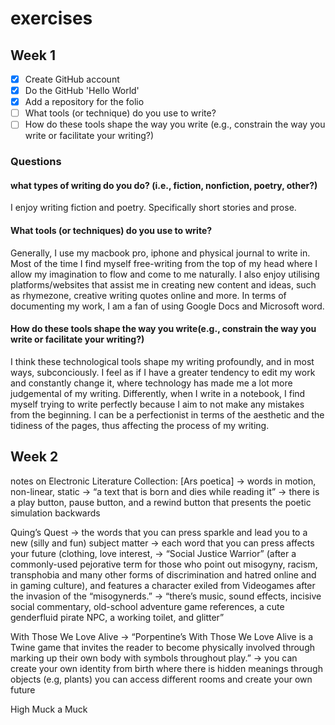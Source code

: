 # exercises 

## Week 1

- [x] Create GitHub account
- [x] Do the GitHub 'Hello World'
- [x] Add a repository for the folio
- [ ] What tools (or technique) do you use to write?
- [ ] How do these tools shape the way you write (e.g., constrain the way you write or facilitate your writing?) 

### Questions 

#### what types of writing do you do? (i.e., fiction, nonfiction, poetry, other?) 
I enjoy writing fiction and poetry. Specifically short stories and prose.  

#### What tools (or techniques) do you use to write?
Generally, I use my macbook pro, iphone and physical journal to write in. Most of the time I find myself free-writing from the top of my head where I allow my imagination to flow and come to me naturally. I also enjoy utilising platforms/websites that assist me in creating new content and ideas, such as rhymezone, creative writing quotes online and more. In terms of documenting my work, I am a fan of using Google Docs and Microsoft word. 

#### How do these tools shape the way you write(e.g., constrain the way you write or facilitate your writing?) 
I think these technological tools shape my writing profoundly, and in most ways, subconciously. I feel as if I have a greater tendency to edit my work and constantly change it, where technology has made me a lot more judgemental of my writing. Differently, when I write in a notebook, I find myself trying to write perfectly because I aim to not make any mistakes from the beginning. I can be a perfectionist in terms of the aesthetic and the tidiness of the pages, thus affecting the process of my writing. 


## Week 2

notes on Electronic Literature Collection:
[Ars poetica] 
→ words in motion, non-linear, static 
→ “a text that is born and dies while reading it”
→ there is a play button, pause button, and a rewind button that presents the poetic simulation backwards

Quing’s Quest
→ the words that you can press sparkle and lead you to a new (silly and fun) subject matter 
→ each word that you can press affects your future (clothing, love interest, 
→ “Social Justice Warrior” (after a commonly-used pejorative term for those who point out misogyny, racism, transphobia and many other forms of discrimination and hatred online and in gaming culture), and features a character exiled from Videogames after the invasion of the “misogynerds.”
→ “there’s music, sound effects, incisive social commentary, old-school adventure game references, a cute genderfluid pirate NPC, a working toilet, and glitter”

With Those We Love Alive 
→ “Porpentine’s With Those We Love Alive is a Twine game that invites the reader to become physically involved through marking up their own body with symbols throughout play.”
→ you can create your own identity from birth where there is hidden meanings through objects (e.g, plants) you can access different rooms and create your own future 

High Muck a Muck 
